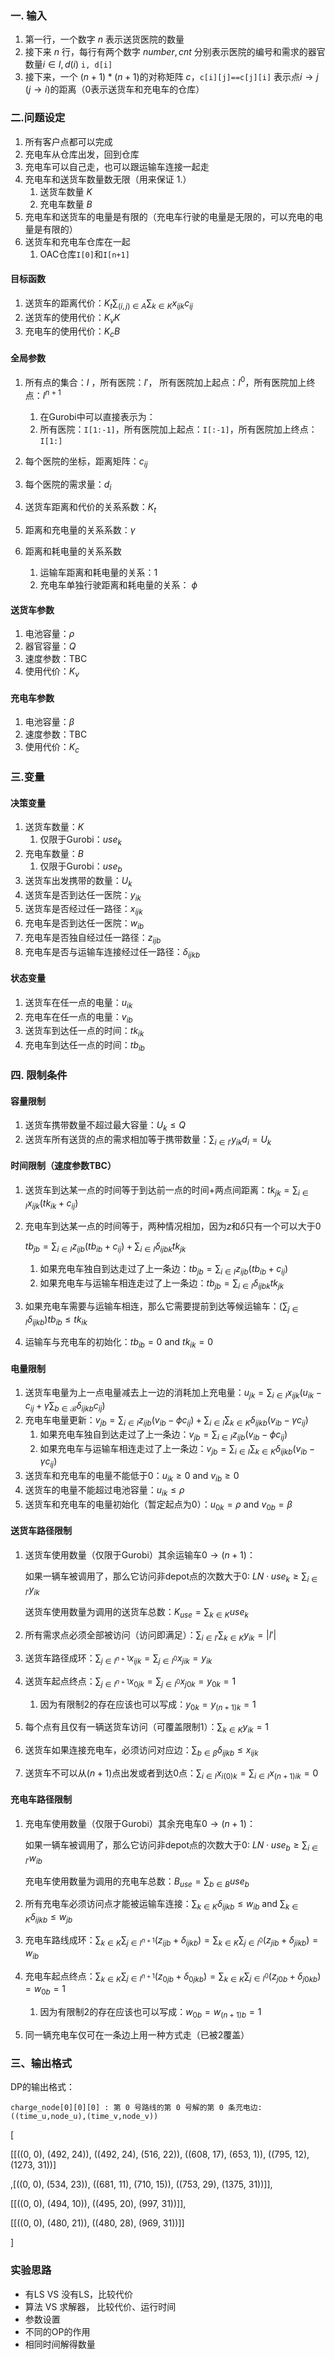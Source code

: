 ### **一. 输入**

1. 第一行，一个数字 $n$ 表示送货医院的数量
2. 接下来 $n$ 行，每行有两个数字 $number, cnt$ 分别表示医院的编号和需求的器官数量$i\in I, d(i)$ `i, d[i]`
3. 接下来，一个 $(n+1)*(n+1)$的对称矩阵 $c$，`c[i][j]==c[j][i]` 表示点$i\to j$ ($j\to i$)的距离（0表示送货车和充电车的仓库）

### **二.问题设定**

1. 所有客户点都可以完成
2. 充电车从仓库出发，回到仓库
3. 充电车可以自己走，也可以跟运输车连接一起走
4. 充电车和送货车数量数无限（用来保证 1.）
   1. 送货车数量 $K$
   2. 充电车数量 $B$
5. 充电车和送货车的电量是有限的（充电车行驶的电量是无限的，可以充电的电量是有限的）
6. 送货车和充电车仓库在一起
   1. OAC仓库`I[0]`和`I[n+1]`

#### **目标函数**

1. 送货车的距离代价：$K_t\sum_{(i,j)\in A}\sum_{k\in K}x_{ijk}c_{ij}$
2. 送货车的使用代价：$K_vK$
3. 充电车的使用代价：$K_cB$

#### **全局参数**

1. 所有点的集合：$I$ ，所有医院：$I'$， 所有医院加上起点：$I^0$，所有医院加上终点：$I^{n+1}$

   1. 在Gurobi中可以直接表示为：
   2. 所有医院：`I[1:-1]`，所有医院加上起点：`I[:-1]`，所有医院加上终点：`I[1:]`
2. 每个医院的坐标，距离矩阵：$c_{ij}$
3. 每个医院的需求量：$d_{i}$
4. 送货车距离和代价的关系系数：$K_t$
5. 距离和充电量的关系系数：$\gamma$
6. 距离和耗电量的关系系数

   1. 运输车距离和耗电量的关系：$1$
   2. 充电车单独行驶距离和耗电量的关系： $\phi$

#### 送货车参数

1. 电池容量：$\rho$
2. 器官容量：$Q$
3. 速度参数：TBC
4. 使用代价：$K_v$

#### 充电车参数

1. 电池容量：$\beta$
2. 速度参数：TBC
3. 使用代价：$K_c$

### **三.变量**

#### **决策变量**

1. 送货车数量：$K$
   1. 仅限于Gurobi：$use_k$
2. 充电车数量：$B$
   1. 仅限于Gurobi：$use_b$
3. 送货车出发携带的数量：$U_k$
4. 送货车是否到达任一医院：$y_{ik}$
5. 送货车是否经过任一路径：$x_{ijk}$
6. 充电车是否到达任一医院：$w_{ib}$
7. 充电车是否独自经过任一路径：$z_{ijb}$
8. 充电车是否与运输车连接经过任一路径：$\delta_{ijkb}$

#### **状态变量**

1. 送货车在任一点的电量：$u_{ik}$
2. 充电车在任一点的电量：$v_{ib}$
3. 送货车到达任一点的时间：$tk_{ik}$
4. 充电车到达任一点的时间：$tb_{ib}$

### **四. 限制条件**

#### 容量限制

1. 送货车携带数量不超过最大容量：$U_k\leq Q$
2. 送货车所有送货的点的需求相加等于携带数量：$\sum_{i\in I'}y_{ik}d_i= U_k$

#### 时间限制（速度参数TBC）

1. 送货车到达某一点的时间等于到达前一点的时间+两点间距离：$tk_{jk}=\sum_{i\in I} x_{ijk} (tk_{ik}+c_{ij})$
2. 充电车到达某一点的时间等于，两种情况相加，因为$z$和$\delta$只有一个可以大于0

   $tb_{jb}=\sum_{i\in I} z_{ijb}(tb_{ib}+c_{ij})+\sum_{i\in I}\delta_{ijbk}tk_{jk}$

   1. 如果充电车独自到达走过了上一条边：$tb_{jb}=\sum_{i\in I} z_{ijb}(tb_{ib}+c_{ij})$
   2. 如果充电车与运输车相连走过了上一条边：$tb_{jb}=\sum_{i\in I}\delta_{ijbk}tk_{jk}$
3. 如果充电车需要与运输车相连，那么它需要提前到达等候运输车：$(\sum_{j\in I}\delta_{ijkb}) tb_{ib}\leq tk_{ik}$
4. 运输车与充电车的初始化：$tb_{ib}=0$ and $tk_{ik}=0$

#### 电量限制

1. 送货车电量为上一点电量减去上一边的消耗加上充电量：$u_{jk} = \sum_{i \in I} x_{ijk} (u_{ik} - c_{ij} + \gamma \sum_{b \in \mathcal{B}} \delta_{ijkb} c_{ij})$
2. 充电车电量更新：$v_{jb}=\sum_{i\in I}z_{ijb}(v_{ib}-\phi c_{ij})+\sum_{i\in I}\sum_{k\in K}\delta_{ijkb}(v_{ib}-\gamma c_{ij})$
   1. 如果充电车独自到达走过了上一条边：$v_{jb}=\sum_{i\in I}z_{ijb}(v_{ib}-\phi c_{ij})$
   2. 如果充电车与运输车相连走过了上一条边：$v_{jb}=\sum_{i\in I}\sum_{k\in K}\delta_{ijkb}(v_{ib}-\gamma c_{ij})$
3. 送货车和充电车的电量不能低于0：$u_{ik}\geq0$ and $v_{ib}\geq0$
4. 送货车的电量不能超过电池容量：$u_{ik}\leq\rho$
5. 送货车和充电车的电量初始化（暂定起点为0）：$u_{0k}=\rho$ and $v_{0b}=\beta$

#### 送货车路径限制

1. 送货车使用数量（仅限于Gurobi）其余运输车$0\to (n+1)$：

   如果一辆车被调用了，那么它访问非depot点的次数大于0: $LN\cdot use_k\geq\sum_{i\in I'}y_{ik}$

   送货车使用数量为调用的送货车总数：$K_{use}=\sum_{k\in K}use_k$
2. 所有需求点必须全部被访问（访问即满足）：$\sum_{i \in{I'}}\sum_{k\in K}y_{ik}=|I'|$
3. 送货车路径成环：$\sum_{j \in{I}^{n+1}} x_{ijk} = \sum_{j \in {I}^0} x_{jik} = y_{ik}$
4. 送货车起点终点：$\sum_{j \in{I}^{n+1} } x_{0jk} = \sum_{j \in{I}^{0}} x_{j0k} = y_{0k} = 1$

   1. 因为有限制2的存在应该也可以写成：$y_{0k}=y_{(n+1)k}=1$
5. 每个点有且仅有一辆送货车访问（可覆盖限制1）：$\sum_{k\in K}y_{ik}=1$
6. 送货车如果连接充电车，必须访问对应边：$\sum_{b\in\beta}\delta_{ijkb}\leq x_{ijk}$
7. 送货车不可以从$(n+1)$点出发或者到达$0$点：$\sum_{i\in I}x_{i(0)k}=\sum_{i\in I}x_{(n+1)ik}=0$

#### 充电车路径限制

1. 充电车使用数量（仅限于Gurobi）其余充电车$0\to (n+1)$：

   如果一辆车被调用了，那么它访问非depot点的次数大于0: $LN\cdot use_b\geq\sum_{i\in I'}w_{ib}$

   充电车使用数量为调用的充电车总数：$B_{use}=\sum_{b\in B}use_b$
2. 所有充电车必须访问点才能被运输车连接：$\sum_{k\in K}\delta_{ijkb}\leq w_{ib}$ and $\sum_{k\in K}\delta_{ijkb}\leq w_{jb}$
3. 充电车路线成环：$\sum_{k\in K}\sum_{j \in{I}^{n+1}} (z_{ijb}+\delta_{ijkb}) = \sum_{k\in K}\sum_{j \in{I}^{0}} (z_{jib}+\delta_{jikb}) = w_{ib}$
4. 充电车起点终点：$\sum_{k\in K}\sum_{j \in{I}^{n+1} } (z_{0jb}+\delta_{0jkb}) = \sum_{k\in K}\sum_{j \in{I}^{0}}(z_{j0b}+\delta_{j0kb}) = w_{0b} = 1$

   1. 因为有限制2的存在应该也可以写成：$w_{0b}=w_{(n+1)b}=1$
5. 同一辆充电车仅可在一条边上用一种方式走（已被2覆盖）

### 三、输出格式

DP的输出格式：

```
charge_node[0][0][0] : 第 0 号路线的第 0 号解的第 0 条充电边: ((time_u,node_u),(time_v,node_v))
```

[

[[((0, 0), (492, 24)), ((492, 24), (516, 22)), ((608, 17), (653, 1)), ((795, 12), (1273, 31))]

,[((0, 0), (534, 23)), ((681, 11), (710, 15)), ((753, 29), (1375, 31))]],

[[((0, 0), (494, 10)), ((495, 20), (997, 31))]],

[[((0, 0), (480, 21)), ((480, 28), (969, 31))]]

]


### 实验思路

* 有LS VS 没有LS，比较代价
* 算法 VS 求解器， 比较代价、运行时间
* 参数设置
* 不同的OP的作用
* 相同时间解得数量
